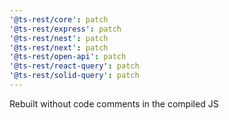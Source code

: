 ```yaml
---
'@ts-rest/core': patch
'@ts-rest/express': patch
'@ts-rest/nest': patch
'@ts-rest/next': patch
'@ts-rest/open-api': patch
'@ts-rest/react-query': patch
'@ts-rest/solid-query': patch
---
```


Rebuilt without code comments in the compiled JS
